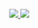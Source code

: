 <a href="https://portal.azure.com/#create/Microsoft.Template/uri/https%3A%2F%2Fraw.githubusercontent.com%2Fnemurimasu%2Fstream-share%2Fmaster%2Fazuredeploy.json" target="_blank">
    <img src="http://azuredeploy.net/deploybutton.png"/>
</a>
<a href="http://armviz.io/#/?load=https%3A%2F%2Fraw.githubusercontent.com%2Fnemurimasu%2Fstream-share%2Fmaster%2Fazuredeploy.json" target="_blank">
    <img src="http://armviz.io/visualizebutton.png"/>
</a>